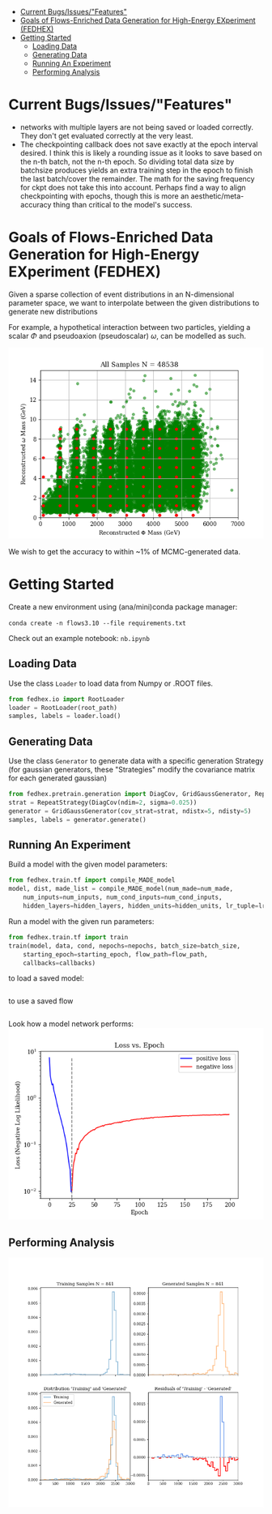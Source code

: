 <!--flows README-->
- [Current Bugs/Issues/"Features"](#current-bugsissuesfeatures)
- [Goals of Flows-Enriched Data Generation for High-Energy EXperiment (FEDHEX)](#goals-of-flows-enriched-data-generation-for-high-energy-experiment-fedhex)
- [Getting Started](#getting-started)
  - [Loading Data](#loading-data)
  - [Generating Data](#generating-data)
  - [Running An Experiment](#running-an-experiment)
  - [Performing Analysis](#performing-analysis)

# Current Bugs/Issues/"Features"
 - networks with multiple layers are not being saved or loaded correctly. They don't get evaluated correctly at the very least.
 - The checkpointing callback does not save exactly at the epoch interval desired. I think this is likely a rounding issue as it looks to save based on the n-th batch, not the n-th epoch. So dividing total data size by batchsize produces yields an extra training step in the epoch to finish the last batch/cover the remainder. The math for the saving frequency for ckpt does not take this into account. Perhaps find a way to align checkpointing with epochs, though this is more an aesthetic/meta-accuracy thing than critical to the model's success.

# Goals of Flows-Enriched Data Generation for High-Energy EXperiment (FEDHEX) 

Given a sparse collection of event distributions in an N-dimensional parameter space, we want to interpolate between the given distributions to generate new distributions

For example, a hypothetical interaction between two particles, yielding a scalar $\Phi$ and pseudoaxion (pseudoscalar) $\omega$, can be modelled as such.

![Sparse grid of distributions between which our framework can estimate an intermediate distribution by interpolating the features of nearby distributions.](readme_imgs/plotroot.png "10x10 Sparse Grid of Reconstructed Particle Masses")

We wish to get the accuracy to within ~1% of MCMC-generated data.

# Getting Started

Create a new environment using (ana/mini)conda package manager:

```conda create -n flows3.10 --file requirements.txt```

Check out an example notebook: ``nb.ipynb``

## Loading Data

Use the class ``Loader`` to load data from Numpy or .ROOT files.
```py
from fedhex.io import RootLoader
loader = RootLoader(root_path)
samples, labels = loader.load()
```

## Generating Data

Use the class ``Generator`` to generate data with a specific generation Strategy (for gaussian generators, these "Strategies" modify the covariance matrix for each generated gaussian)
``` py
from fedhex.pretrain.generation import DiagCov, GridGaussGenerator, RepeatStrategy
strat = RepeatStrategy(DiagCov(ndim=2, sigma=0.025))
generator = GridGaussGenerator(cov_strat=strat, ndistx=5, ndisty=5)
samples, labels = generator.generate()
```


## Running An Experiment


Build a model with the given model parameters:
``` py
from fedhex.train.tf import compile_MADE_model
model, dist, made_list = compile_MADE_model(num_made=num_made,
    num_inputs=num_inputs, num_cond_inputs=num_cond_inputs,
    hidden_layers=hidden_layers, hidden_units=hidden_units, lr_tuple=lr_tuple)
```

Run a model with the given run parameters:
``` py
from fedhex.train.tf import train
train(model, data, cond, nepochs=nepochs, batch_size=batch_size,
    starting_epoch=starting_epoch, flow_path=flow_path,
    callbacks=callbacks)
```

to load a saved model:
``` py

```

to use a saved flow
``` py

```


Look how a model network performs:
![The training loss of the flow as it trains. Plotted is the loss on the y-axis in log-scale against the epoch at which it was recorded on the x-axis. When the losss becomes negative, its absolute value is plotted.](readme_imgs/loss.png "The training losses of a flow with 10 bijections, 1 layer and 128 parameters per bijection.")


## Performing Analysis


![Analysis of training and generated data for the same label. Four plots are shown: the top row showing each distribution individually, the bottom row showing them on the same plot with the same scale and their binned residuals.](readme_imgs/res.png "Comparison between training and generated data on label (Phi=2464, Omega=5.125)")